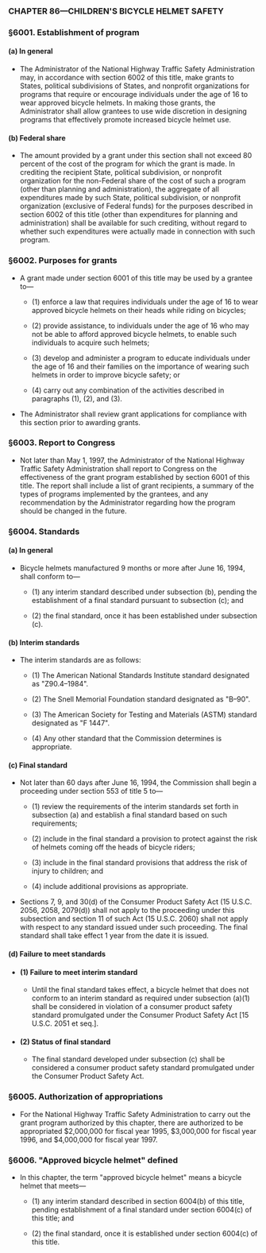 ### **CHAPTER 86—CHILDREN'S BICYCLE HELMET SAFETY**

### §6001. Establishment of program
#### (a) In general
* The Administrator of the National Highway Traffic Safety Administration may, in accordance with section 6002 of this title, make grants to States, political subdivisions of States, and nonprofit organizations for programs that require or encourage individuals under the age of 16 to wear approved bicycle helmets. In making those grants, the Administrator shall allow grantees to use wide discretion in designing programs that effectively promote increased bicycle helmet use.

#### (b) Federal share
* The amount provided by a grant under this section shall not exceed 80 percent of the cost of the program for which the grant is made. In crediting the recipient State, political subdivision, or nonprofit organization for the non-Federal share of the cost of such a program (other than planning and administration), the aggregate of all expenditures made by such State, political subdivision, or nonprofit organization (exclusive of Federal funds) for the purposes described in section 6002 of this title (other than expenditures for planning and administration) shall be available for such crediting, without regard to whether such expenditures were actually made in connection with such program.

### §6002. Purposes for grants
* A grant made under section 6001 of this title may be used by a grantee to—

  * (1) enforce a law that requires individuals under the age of 16 to wear approved bicycle helmets on their heads while riding on bicycles;

  * (2) provide assistance, to individuals under the age of 16 who may not be able to afford approved bicycle helmets, to enable such individuals to acquire such helmets;

  * (3) develop and administer a program to educate individuals under the age of 16 and their families on the importance of wearing such helmets in order to improve bicycle safety; or

  * (4) carry out any combination of the activities described in paragraphs (1), (2), and (3).


* The Administrator shall review grant applications for compliance with this section prior to awarding grants.

### §6003. Report to Congress
* Not later than May 1, 1997, the Administrator of the National Highway Traffic Safety Administration shall report to Congress on the effectiveness of the grant program established by section 6001 of this title. The report shall include a list of grant recipients, a summary of the types of programs implemented by the grantees, and any recommendation by the Administrator regarding how the program should be changed in the future.

### §6004. Standards
#### (a) In general
* Bicycle helmets manufactured 9 months or more after June 16, 1994, shall conform to—

  * (1) any interim standard described under subsection (b), pending the establishment of a final standard pursuant to subsection (c); and

  * (2) the final standard, once it has been established under subsection (c).

#### (b) Interim standards
* The interim standards are as follows:

  * (1) The American National Standards Institute standard designated as "Z90.4–1984".

  * (2) The Snell Memorial Foundation standard designated as "B–90".

  * (3) The American Society for Testing and Materials (ASTM) standard designated as "F 1447".

  * (4) Any other standard that the Commission determines is appropriate.

#### (c) Final standard
* Not later than 60 days after June 16, 1994, the Commission shall begin a proceeding under section 553 of title 5 to—

  * (1) review the requirements of the interim standards set forth in subsection (a) and establish a final standard based on such requirements;

  * (2) include in the final standard a provision to protect against the risk of helmets coming off the heads of bicycle riders;

  * (3) include in the final standard provisions that address the risk of injury to children; and

  * (4) include additional provisions as appropriate.


* Sections 7, 9, and 30(d) of the Consumer Product Safety Act (15 U.S.C. 2056, 2058, 2079(d)) shall not apply to the proceeding under this subsection and section 11 of such Act (15 U.S.C. 2060) shall not apply with respect to any standard issued under such proceeding. The final standard shall take effect 1 year from the date it is issued.

#### (d) Failure to meet standards
* #### (1) Failure to meet interim standard
  * Until the final standard takes effect, a bicycle helmet that does not conform to an interim standard as required under subsection (a)(1) shall be considered in violation of a consumer product safety standard promulgated under the Consumer Product Safety Act [15 U.S.C. 2051 et seq.].

* #### (2) Status of final standard
  * The final standard developed under subsection (c) shall be considered a consumer product safety standard promulgated under the Consumer Product Safety Act.

### §6005. Authorization of appropriations
* For the National Highway Traffic Safety Administration to carry out the grant program authorized by this chapter, there are authorized to be appropriated $2,000,000 for fiscal year 1995, $3,000,000 for fiscal year 1996, and $4,000,000 for fiscal year 1997.

### §6006. "Approved bicycle helmet" defined
* In this chapter, the term "approved bicycle helmet" means a bicycle helmet that meets—

  * (1) any interim standard described in section 6004(b) of this title, pending establishment of a final standard under section 6004(c) of this title; and

  * (2) the final standard, once it is established under section 6004(c) of this title.